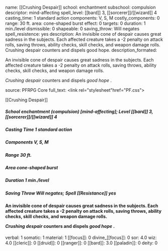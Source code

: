 name: [[Crushing Despair]]
school: enchantment
subschool: compulsion
descriptor: mind-affecting
spell_level: [[bard]] 3, [[sorcerer]]/[[wizard]] 4
casting_time: 1 standard action
components: V, S, M
costly_components: 0
range: 30 ft.
area: cone-shaped burst
effect: 0
targets: 0
duration: 1 min./level
dismissible: 0
shapeable: 0
saving_throw: Will negates
spell_resistence: yes
description: An invisible cone of despair causes great sadness in the subjects. Each affected creature takes a -2 penalty on attack rolls, saving throws, ability checks, skill checks, and weapon damage rolls. Crushing despair counters and dispels good hope.
description_formated: <p>An invisible cone of despair causes great sadness in the subjects. Each affected creature takes a -2 penalty on attack rolls, saving throws, ability checks, skill checks, and weapon damage rolls.</p><p> <i>Crushing despair </i> counters and dispels  <i>good hope </i>.</p>
source: PFRPG Core
full_text: <link rel="stylesheet"href="PF.css"><div class="heading"><p class="alignleft">[[Crushing Despair]]</p><div style="clear: both;"></div></div><div><h5><b>School </b>enchantment (compulsion) [mind-affecting]; <b>Level </b>[[bard]] 3, [[sorcerer]]/[[wizard]] 4</h5><h5><b>Casting Time </b>1 standard action</h5><h5><b>Components </b>V, S, M</h5><h5><b>Range </b>30 ft.</h5><h5><b>Area </b>cone-shaped burst</h5><h5><b>Duration </b>1 min./level</h5><h5><b>Saving Throw </b>Will negates; <b>Spell [[Resistance]] </b>yes</h5></div><div><h4><p>An invisible cone of despair causes great sadness in the subjects. Each affected creature takes a -2 penalty on attack rolls, saving throws, ability checks, skill checks, and weapon damage rolls.</p><p> <i>Crushing despair </i> counters and dispels  <i>good hope </i>.</p></h4></div>
verbal: 1
somatic: 1
material: 1
[[focus]]: 0
divine_[[focus]]: 0
sor: 4.0
wiz: 4.0
[[cleric]]: 0
[[druid]]: 0
[[ranger]]: 0
[[bard]]: 3.0
[[paladin]]: 0
deity: 0
